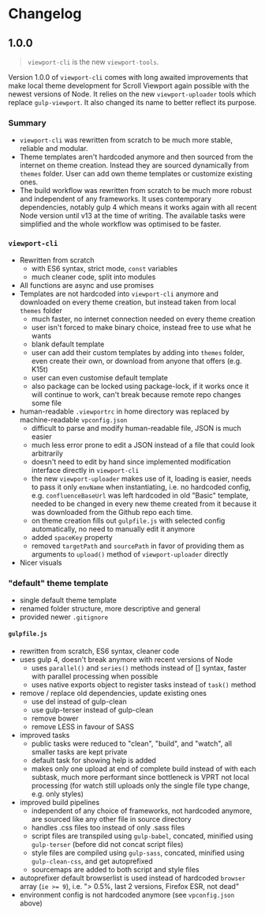 # Changelog

## 1.0.0

> `viewport-cli` is the new `viewport-tools`.

Version 1.0.0 of `viewport-cli` comes with long awaited improvements that make local theme development for Scroll Viewport again possible with the newest versions of Node. It relies on the new `viewport-uploader` tools which replace `gulp-viewport`. It also changed its name to better reflect its purpose.

### Summary

- `viewport-cli` was rewritten from scratch to be much more stable, reliable and modular.
- Theme templates aren't hardcoded anymore and then sourced from the internet on theme creation. Instead they are sourced dynamically from `themes` folder. User can add own theme templates or customize existing ones.
- The build workflow was rewritten from scratch to be much more robust and independent of any frameworks. It uses contemporary dependencies, notably gulp 4 which means it works again with all recent Node version until v13 at the time of writing. The available tasks were simplified and the whole workflow was optimised to be faster.

### `viewport-cli`

- Rewritten from scratch
    - with ES6 syntax, strict mode, `const` variables
    - much cleaner code, split into modules 
- All functions are async and use promises
- Templates are not hardcoded into `viewport-cli` anymore and downloaded on every theme creation, but instead taken from local `themes` folder
    - much faster, no internet connection needed on every theme creation
    - user isn't forced to make binary choice, instead free to use what he wants
    - blank default template
    - user can add their custom templates by adding into `themes` folder, even create their own, or download from anyone that offers (e.g. K15t)
    - user can even customise default template
    - also package can be locked using package-lock, if it works once it will continue to work, can't break because remote repo changes some file
- human-readable `.viewportrc` in home directory was replaced by machine-readable `vpconfig.json`
    - difficult to parse and modify human-readable file, JSON is much easier
    - much less error prone to edit a JSON instead of a file that could look arbitrarily
    - doesn't need to edit by hand since implemented modification interface directly in `viewport-cli`
    - the new `viewport-uploader` makes use of it, loading is easier, needs to pass it only `envName` when instantiating, i.e. no hardcoded config, e.g. `confluenceBaseUrl` was left hardcoded in old "Basic" template, needed to be changed in every new theme created from it because it was downloaded from the Github repo each time.
    - on theme creation fills out `gulpfile.js` with selected config automatically, no need to manually edit it anymore
    - added `spaceKey` property
    - removed `targetPath` and `sourcePath` in favor of providing them as arguments to `upload()` method of `viewport-uploader` directly
- Nicer visuals

### "default" theme template

- single default theme template
- renamed folder structure, more descriptive and general
- provided newer `.gitignore`

#### `gulpfile.js`

- rewritten from scratch, ES6 syntax, cleaner code
- uses gulp 4, doesn't break anymore with recent versions of Node
    - uses `parallel()` and `series()` methods instead of [] syntax, faster with parallel processing when possible
    - uses native exports object to register tasks instead of `task()` method
- remove / replace old dependencies, update existing ones
    - use del instead of gulp-clean
    - use gulp-terser instead of gulp-clean
    - remove bower
    - remove LESS in favour of SASS
- improved tasks
    - public tasks were reduced to "clean", "build", and "watch", all smaller tasks are kept private
    - default task for showing help is added
    - makes only one upload at end of complete build instead of with each subtask, much more performant since bottleneck is VPRT not local processing (for watch still uploads only the single file type change, e.g. only styles)
- improved build pipelines
    - independent of any choice of frameworks, not hardcoded anymore, are sourced like any other file in source directory
    - handles .css files too instead of only .sass files
    - script files are transpiled using `gulp-babel`, concated, minified using `gulp-terser` (before did not concat script files)
    - style files are compiled using `gulp-sass`, concated, minified using `gulp-clean-css`, and get autoprefixed
    - sourcemaps are added to both script and style files
- autoprefixer default browserlist is used instead of hardcoded `browser` array (`ie >= 9`), i.e. "> 0.5%, last 2 versions, Firefox ESR, not dead"
- environment config is not hardcoded anymore (see `vpconfig.json` above)